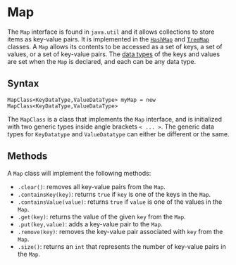 # Map

The `Map` interface is found in `java.util` and it allows collections to store items as key-value pairs. It is implemented in the [`HashMap`](https://www.codecademy.com/resources/docs/java/hashmap) and [`TreeMap`](https://www.codecademy.com/resources/docs/java/treemap) classes. A `Map` allows its contents to be accessed as a set of keys, a set of values, or a set of key-value pairs. The [data types](https://www.codecademy.com/resources/docs/java/data-types) of the keys and values are set when the `Map` is declared, and each can be any data type.

## Syntax

```pseudo
MapClass<KeyDataType,ValueDataType> myMap = new MapClass<KeyDataType,ValueDataType>
```

The `MapClass` is a class that implements the `Map` interface, and is initialized with two generic types inside angle brackets `< ... >`. The generic data types for `KeyDatatype` and `ValueDatatype` can either be different or the same.

## Methods

A `Map` class will implement the following methods:

- `.clear()`: removes all key-value pairs from the `Map`.
- `.containsKey(key)`: returns `true` if `key` is one of the keys in the `Map`.
- `.containsValue(value)`: returns `true` if `value` is one of the values in the `Map`.
- `.get(key)`: returns the value of the given `key` from the `Map`.
- `.put(key,value)`: adds a key-value pair to the `Map`.
- `.remove(key)`: removes the key-value pair associated with `key` from the `Map`.
- `.size()`: returns an `int` that represents the number of key-value pairs in the `Map`.